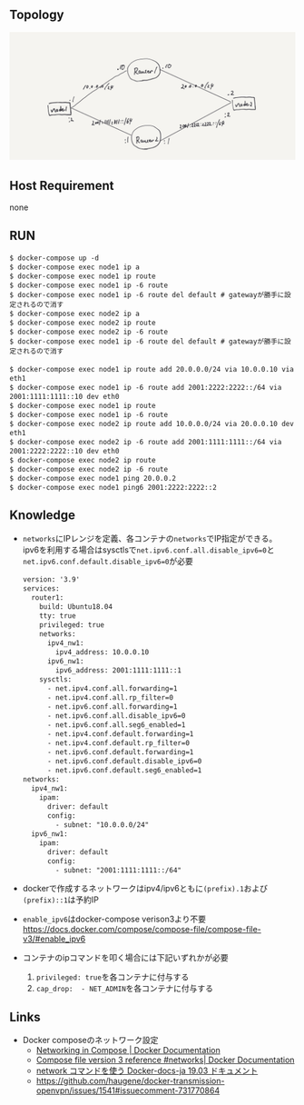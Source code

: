 ## Topology

![topology.jpeg](topology.jpeg)

## Host Requirement

none

## RUN

```shell
$ docker-compose up -d
$ docker-compose exec node1 ip a                                                         
$ docker-compose exec node1 ip route
$ docker-compose exec node1 ip -6 route
$ docker-compose exec node1 ip -6 route del default # gatewayが勝手に設定されるので消す
$ docker-compose exec node2 ip a                                                         
$ docker-compose exec node2 ip route
$ docker-compose exec node2 ip -6 route
$ docker-compose exec node1 ip -6 route del default # gatewayが勝手に設定されるので消す

$ docker-compose exec node1 ip route add 20.0.0.0/24 via 10.0.0.10 via eth1
$ docker-compose exec node1 ip -6 route add 2001:2222:2222::/64 via 2001:1111:1111::10 dev eth0
$ docker-compose exec node1 ip route
$ docker-compose exec node1 ip -6 route
$ docker-compose exec node2 ip route add 10.0.0.0/24 via 20.0.0.10 dev eth1
$ docker-compose exec node2 ip -6 route add 2001:1111:1111::/64 via 2001:2222:2222::10 dev eth0 
$ docker-compose exec node2 ip route
$ docker-compose exec node2 ip -6 route
$ docker-compose exec node1 ping 20.0.0.2
$ docker-compose exec node1 ping6 2001:2222:2222::2 
```

## Knowledge

* `networks`にIPレンジを定義、各コンテナの`networks`でIP指定ができる。  
  ipv6を利用する場合はsysctlsで`net.ipv6.conf.all.disable_ipv6=0`と`net.ipv6.conf.default.disable_ipv6=0`が必要
  ```
  version: '3.9'
  services:
    router1:
      build: Ubuntu18.04
      tty: true
      privileged: true
      networks:
        ipv4_nw1:
          ipv4_address: 10.0.0.10
        ipv6_nw1:
          ipv6_address: 2001:1111:1111::1
      sysctls:
        - net.ipv4.conf.all.forwarding=1
        - net.ipv4.conf.all.rp_filter=0
        - net.ipv6.conf.all.forwarding=1
        - net.ipv6.conf.all.disable_ipv6=0
        - net.ipv6.conf.all.seg6_enabled=1
        - net.ipv4.conf.default.forwarding=1
        - net.ipv4.conf.default.rp_filter=0
        - net.ipv6.conf.default.forwarding=1
        - net.ipv6.conf.default.disable_ipv6=0
        - net.ipv6.conf.default.seg6_enabled=1
  networks:
    ipv4_nw1:
      ipam:
        driver: default
        config:
          - subnet: "10.0.0.0/24"
    ipv6_nw1:
      ipam:
        driver: default
        config:
          - subnet: "2001:1111:1111::/64"
  ```

* dockerで作成するネットワークはipv4/ipv6ともに`(prefix).1`および`(prefix)::1`は予約IP

* `enable_ipv6`はdocker-compose verison3より不要  
  <https://docs.docker.com/compose/compose-file/compose-file-v3/#enable_ipv6>

* コンテナのipコマンドを叩く場合には下記いずれかが必要  
  1. `privileged: true`を各コンテナに付与する
  2. `cap_drop:  - NET_ADMIN`を各コンテナに付与する

## Links

* Docker composeのネットワーク設定
  * [Networking in Compose | Docker Documentation](https://docs.docker.com/compose/networking/)
  * [Compose file version 3 reference #networks| Docker Documentation](https://docs.docker.com/compose/compose-file/compose-file-v3/#networks)
  * [network コマンドを使う Docker-docs-ja 19.03 ドキュメント](http://docs.docker.jp/v19.03/engine/userguide/networking/work-with-networks.html)
  * <https://github.com/haugene/docker-transmission-openvpn/issues/1541#issuecomment-731770864>